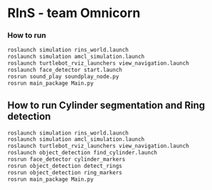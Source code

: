 # RInS - team Omnicorn

### How to run
```bash
roslaunch simulation rins_world.launch
roslaunch simulation amcl_simulation.launch 
roslaunch turtlebot_rviz_launchers view_navigation.launch
roslaunch face_detector start.launch 
rosrun sound_play soundplay_node.py
rosrun main_package Main.py
``` 

## How to run Cylinder segmentation and Ring detection
```bash
roslaunch simulation rins_world.launch
roslaunch simulation amcl_simulation.launch 
roslaunch turtlebot_rviz_launchers view_navigation.launch 
roslaunch object_detection find_cylinder.launch 
rosrun face_detector cylinder_markers 
rosrun object_detection detect_rings 
rosrun object_detection ring_markers
rosrun main_package Main.py
```
